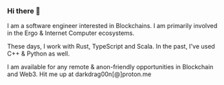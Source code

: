 ### Hi there 👋

I am a software engineer interested in Blockchains. I am primarily involved in the Ergo & Internet Computer ecosystems.

These days, I work with Rust, TypeScript and Scala. In the past, I've used C++ & Python as well.

I am available for any remote & anon-friendly opportunities in Blockchain and Web3. Hit me up at darkdrag00n[@]proton.me
